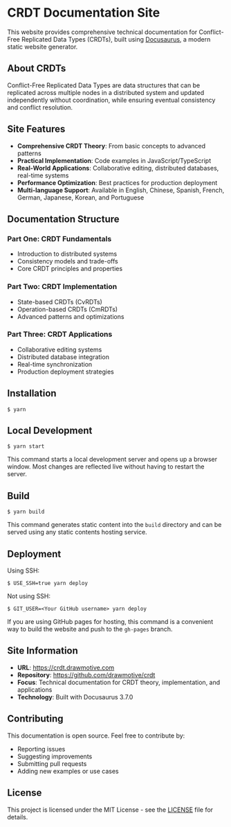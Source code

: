 # CRDT Documentation Site

This website provides comprehensive technical documentation for Conflict-Free Replicated Data Types (CRDTs), built using [Docusaurus](https://docusaurus.io/), a modern static website generator.

## About CRDTs

Conflict-Free Replicated Data Types are data structures that can be replicated across multiple nodes in a distributed system and updated independently without coordination, while ensuring eventual consistency and conflict resolution.

## Site Features

- **Comprehensive CRDT Theory**: From basic concepts to advanced patterns
- **Practical Implementation**: Code examples in JavaScript/TypeScript
- **Real-World Applications**: Collaborative editing, distributed databases, real-time systems
- **Performance Optimization**: Best practices for production deployment
- **Multi-language Support**: Available in English, Chinese, Spanish, French, German, Japanese, Korean, and Portuguese

## Documentation Structure

### Part One: CRDT Fundamentals
- Introduction to distributed systems
- Consistency models and trade-offs
- Core CRDT principles and properties

### Part Two: CRDT Implementation
- State-based CRDTs (CvRDTs)
- Operation-based CRDTs (CmRDTs)
- Advanced patterns and optimizations

### Part Three: CRDT Applications
- Collaborative editing systems
- Distributed database integration
- Real-time synchronization
- Production deployment strategies

## Installation

```
$ yarn
```

## Local Development

```
$ yarn start
```

This command starts a local development server and opens up a browser window. Most changes are reflected live without having to restart the server.

## Build

```
$ yarn build
```

This command generates static content into the `build` directory and can be served using any static contents hosting service.

## Deployment

Using SSH:

```
$ USE_SSH=true yarn deploy
```

Not using SSH:

```
$ GIT_USER=<Your GitHub username> yarn deploy
```

If you are using GitHub pages for hosting, this command is a convenient way to build the website and push to the `gh-pages` branch.

## Site Information

- **URL**: https://crdt.drawmotive.com
- **Repository**: https://github.com/drawmotive/crdt
- **Focus**: Technical documentation for CRDT theory, implementation, and applications
- **Technology**: Built with Docusaurus 3.7.0

## Contributing

This documentation is open source. Feel free to contribute by:
- Reporting issues
- Suggesting improvements
- Submitting pull requests
- Adding new examples or use cases

## License

This project is licensed under the MIT License - see the [LICENSE](LICENSE) file for details.
